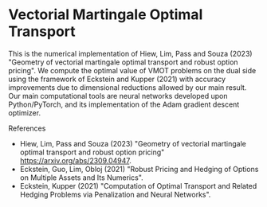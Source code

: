 # Vectorial Martingale Optimal Transport

This is the numerical implementation of Hiew, Lim, Pass and Souza (2023) "Geometry of vectorial martingale optimal transport and robust option pricing". We compute the optimal value of VMOT problems on the dual side using the framework of Eckstein and Kupper (2021) with accuracy improvements due to dimensional reductions allowed by our main result. Our main computational tools are neural networks developed upon Python/PyTorch, and its implementation of the Adam gradient descent optimizer.

References
- Hiew, Lim, Pass and Souza (2023) "Geometry of vectorial martingale optimal transport and robust option pricing" https://arxiv.org/abs/2309.04947.
- Eckstein, Guo, Lim, Obloj (2021) "Robust Pricing and Hedging of Options on Multiple Assets and Its Numerics".
- Eckstein, Kupper (2021) "Computation of Optimal Transport and Related Hedging Problems via Penalization and Neural Networks".
